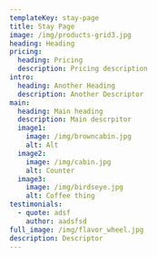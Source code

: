 ```yaml
---
templateKey: stay-page
title: Stay Page
image: /img/products-grid3.jpg
heading: Heading
pricing:
  heading: Pricing
  description: Pricing description
intro:
  heading: Another Heading
  description: Another Descriptor
main:
  heading: Main heading
  description: Main descrpitor
  image1:
    image: /img/browncabin.jpg
    alt: Alt
  image2:
    image: /img/cabin.jpg
    alt: Counter
  image3:
    image: /img/birdseye.jpg
    alt: Coffee thing
testimonials:
  - quote: adsf
    author: aadsfsd
full_image: /img/flavor_wheel.jpg
description: Descriptor
---
```

